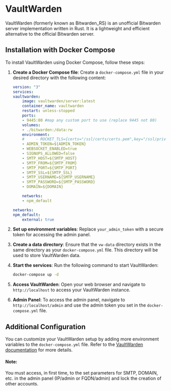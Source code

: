 # VaultWarden

VaultWarden (formerly known as Bitwarden_RS) is an unofficial Bitwarden server implementation written in Rust. It is a lightweight and efficient alternative to the official Bitwarden server.

## Installation with Docker Compose

To install VaultWarden using Docker Compose, follow these steps:

1. **Create a Docker Compose file**: Create a `docker-compose.yml` file in your desired directory with the following content:

    ```yaml
    version: "3"
    services:
    vaultwarden:
        image: vaultwarden/server:latest
        container_name: vaultwarden
        restart: unless-stopped
        ports:
        - 9445:80 #map any custom port to use (replace 9445 not 80)
        volumes:
        - ./bitwarden:/data:rw
        environment:
        #     - ROCKET_TLS={certs="/ssl/certs/certs.pem",key="/ssl/private/key.pem"}  // Environment variable is specific to the Rocket web server
        - ADMIN_TOKEN=${ADMIN_TOKEN}
        - WEBSOCKET_ENABLED=true
        - SIGNUPS_ALLOWED=false
        - SMTP_HOST=${SMTP_HOST}
        - SMTP_FROM=${SMTP_FROM}
        - SMTP_PORT=${SMTP_PORT}
        - SMTP_SSL=${SMTP_SSL}
        - SMTP_USERNAME=${SMTP_USERNAME}
        - SMTP_PASSWORD=${SMTP_PASSWORD}
        - DOMAIN=${DOMAIN}

        networks:
        - npm_default

    networks:
    npm_default:
        external: true
    ```

2. **Set up environment variables**: Replace `your_admin_token` with a secure token for accessing the admin panel.

3. **Create a data directory**: Ensure that the `vw-data` directory exists in the same directory as your `docker-compose.yml` file. This directory will be used to store VaultWarden data.

4. **Start the services**: Run the following command to start VaultWarden:

    ```sh
    docker-compose up -d
    ```

5. **Access VaultWarden**: Open your web browser and navigate to `http://localhost` to access your VaultWarden instance.

6. **Admin Panel**: To access the admin panel, navigate to `http://localhost/admin` and use the admin token you set in the `docker-compose.yml` file.

## Additional Configuration

You can customize your VaultWarden setup by adding more environment variables to the `docker-compose.yml` file. Refer to the [VaultWarden documentation](https://github.com/dani-garcia/vaultwarden/wiki) for more details.

#### Note:
You must access, in first time, to the set parameters for SMTP, DOMAIN, etc. in the admin panel (IP/admin or FQDN/admin) and lock the creation of other accounts.